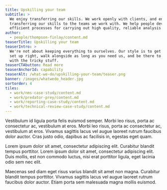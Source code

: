 ```yaml
---
title: Upskilling your team
subtitle: >
  We enjoy transferring our skills. We work openly with clients, and enjoy
  transferring our skills to the teams we work with. We help people develop
  efficient processes for carrying out high quality, reliable analysis.
author:
  - people/thompson-finlay/content.md
teaserTitle: Upskilling your team
teaserIntro: >
  We're not about keeping everything to ourselves. Our style is to get things
  set up right, walk alongside as long as you need us, and be there to help
  with the tricky stuff.
teaserCTAbutton: Read more
teaserAnchorId: capability
teaserAlt: /what-we-do/upskilling-your-team/teaser.png
banner: /images/whatwedo_header.jpg
sortorder: 4
tiles:
  - work/nms-case-study/content.md
  - work/predator-prey/content.md
  - work/reporting-case-study/content.md
  - work/technical-review-case-study/content.md
---
```


Vestibulum id ligula porta felis euismod semper. Morbi leo risus, porta ac consectetur ac, vestibulum at eros. Morbi leo risus, porta ac consectetur ac, vestibulum at eros. Vivamus sagittis lacus vel augue laoreet rutrum faucibus dolor auctor. Cras justo odio, dapibus ac facilisis in, egestas eget quam.

Lorem ipsum dolor sit amet, consectetur adipiscing elit. Curabitur blandit tempus porttitor. Lorem ipsum dolor sit amet, consectetur adipiscing elit. Duis mollis, est non commodo luctus, nisi erat porttitor ligula, eget lacinia odio sem nec elit.

Maecenas sed diam eget risus varius blandit sit amet non magna. Curabitur blandit tempus porttitor. Vivamus sagittis lacus vel augue laoreet rutrum faucibus dolor auctor. Etiam porta sem malesuada magna mollis euismod.
